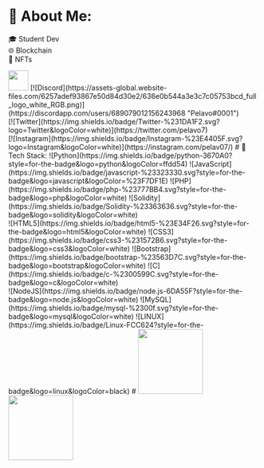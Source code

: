 # 👤 About Me:
🎓 Student Dev<br>
🌐 Blockchain<br>
🧨 NFTs<br>

<img src="https://discordapp.com/users/689079012156243968" width="40px" height="auto">
[![Discord](https://assets-global.website-files.com/6257adef93867e50d84d30e2/636e0b544a3e3c7c05753bcd_full_logo_white_RGB.png)](https://discordapp.com/users/689079012156243968 "Pelavo#0001")<br>
[![Twitter](https://img.shields.io/badge/Twitter-%231DA1F2.svg?logo=Twitter&logoColor=white)](https://twitter.com/pelavo7)<br>
[![Instagram](https://img.shields.io/badge/Instagram-%23E4405F.svg?logo=Instagram&logoColor=white)](https://instagram.com/pelav07/) 
# 👑 Tech Stack:
![Python](https://img.shields.io/badge/python-3670A0?style=for-the-badge&logo=python&logoColor=ffdd54) 
![JavaScript](https://img.shields.io/badge/javascript-%23323330.svg?style=for-the-badge&logo=javascript&logoColor=%23F7DF1E)
![PHP](https://img.shields.io/badge/php-%23777BB4.svg?style=for-the-badge&logo=php&logoColor=white) 
![Solidity](https://img.shields.io/badge/Solidity-%23363636.svg?style=for-the-badge&logo=solidity&logoColor=white)<br>
![HTML5](https://img.shields.io/badge/html5-%23E34F26.svg?style=for-the-badge&logo=html5&logoColor=white)
![CSS3](https://img.shields.io/badge/css3-%231572B6.svg?style=for-the-badge&logo=css3&logoColor=white)
![Bootstrap](https://img.shields.io/badge/bootstrap-%23563D7C.svg?style=for-the-badge&logo=bootstrap&logoColor=white)
![C](https://img.shields.io/badge/c-%2300599C.svg?style=for-the-badge&logo=c&logoColor=white)<br>
![NodeJS](https://img.shields.io/badge/node.js-6DA55F?style=for-the-badge&logo=node.js&logoColor=white)
![MySQL](https://img.shields.io/badge/mysql-%2300f.svg?style=for-the-badge&logo=mysql&logoColor=white)
![LINUX](https://img.shields.io/badge/Linux-FCC624?style=for-the-badge&logo=linux&logoColor=black)
# 
<img src="https://media.tenor.com/Z4Ks69TQz0wAAAAi/hacker-pepe.gif" height="130"><img src="https://media.tenor.com/NFKPcuNRDDAAAAAd/memes-smashing-pc.gif" height="130">
